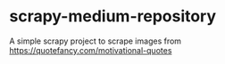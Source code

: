 # scrapy-medium-repository
A simple scrapy project to scrape images from https://quotefancy.com/motivational-quotes
